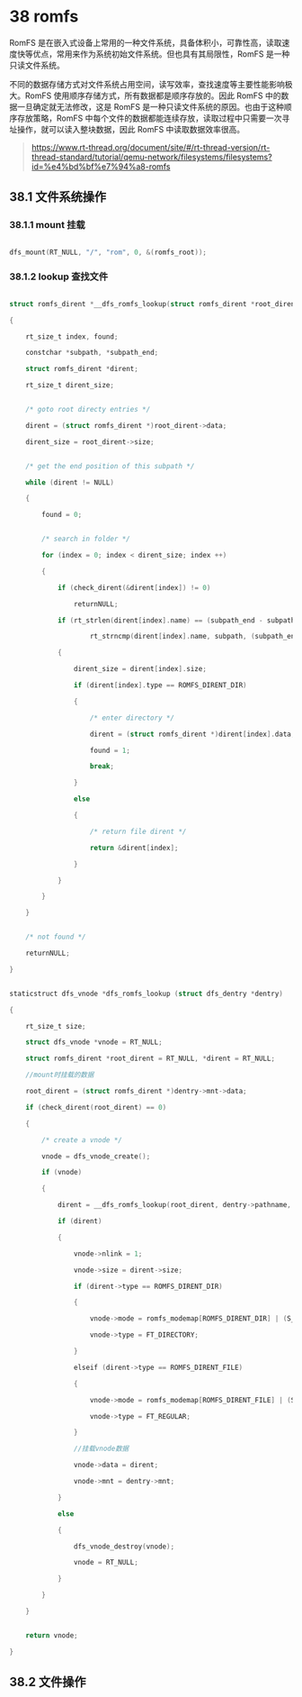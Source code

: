 # 38 romfs

RomFS 是在嵌入式设备上常用的一种文件系统，具备体积小，可靠性高，读取速度快等优点，常用来作为系统初始文件系统。但也具有其局限性，RomFS 是一种只读文件系统。

不同的数据存储方式对文件系统占用空间，读写效率，查找速度等主要性能影响极大。RomFS 使用顺序存储方式，所有数据都是顺序存放的。因此 RomFS 中的数据一旦确定就无法修改，这是 RomFS 是一种只读文件系统的原因。也由于这种顺序存放策略，RomFS 中每个文件的数据都能连续存放，读取过程中只需要一次寻址操作，就可以读入整块数据，因此 RomFS 中读取数据效率很高。

> https://www.rt-thread.org/document/site/#/rt-thread-version/rt-thread-standard/tutorial/qemu-network/filesystems/filesystems?id=%e4%bd%bf%e7%94%a8-romfs

## 38.1 文件系统操作

### 38.1.1 mount 挂载

```c

dfs_mount(RT_NULL, "/", "rom", 0, &(romfs_root));

```

### 38.1.2 lookup 查找文件

```c

struct romfs_dirent *__dfs_romfs_lookup(struct romfs_dirent *root_dirent, constchar *path, rt_size_t *size)

{

    rt_size_t index, found;

    constchar *subpath, *subpath_end;

    struct romfs_dirent *dirent;

    rt_size_t dirent_size;


    /* goto root directy entries */

    dirent = (struct romfs_dirent *)root_dirent->data;

    dirent_size = root_dirent->size;


    /* get the end position of this subpath */

    while (dirent != NULL)

    {

        found = 0;


        /* search in folder */

        for (index = 0; index < dirent_size; index ++)

        {

            if (check_dirent(&dirent[index]) != 0)

                returnNULL;

            if (rt_strlen(dirent[index].name) == (subpath_end - subpath) &&

                    rt_strncmp(dirent[index].name, subpath, (subpath_end - subpath)) == 0)

            {

                dirent_size = dirent[index].size;

                if (dirent[index].type == ROMFS_DIRENT_DIR)

                {

                    /* enter directory */

                    dirent = (struct romfs_dirent *)dirent[index].data;

                    found = 1;

                    break;

                }

                else

                {

                    /* return file dirent */

                    return &dirent[index];

                }

            }

        }

    }


    /* not found */

    returnNULL;

}


staticstruct dfs_vnode *dfs_romfs_lookup (struct dfs_dentry *dentry)

{

    rt_size_t size;

    struct dfs_vnode *vnode = RT_NULL;

    struct romfs_dirent *root_dirent = RT_NULL, *dirent = RT_NULL;

    //mount时挂载的数据

    root_dirent = (struct romfs_dirent *)dentry->mnt->data;

    if (check_dirent(root_dirent) == 0)

    {

        /* create a vnode */

        vnode = dfs_vnode_create();

        if (vnode)

        {

            dirent = __dfs_romfs_lookup(root_dirent, dentry->pathname, &size);

            if (dirent)

            {

                vnode->nlink = 1;

                vnode->size = dirent->size;

                if (dirent->type == ROMFS_DIRENT_DIR)

                {

                    vnode->mode = romfs_modemap[ROMFS_DIRENT_DIR] | (S_IRUSR | S_IXUSR | S_IRGRP | S_IXGRP | S_IROTH | S_IXOTH);

                    vnode->type = FT_DIRECTORY;

                }

                elseif (dirent->type == ROMFS_DIRENT_FILE)

                {

                    vnode->mode = romfs_modemap[ROMFS_DIRENT_FILE] | (S_IRUSR | S_IXUSR | S_IRGRP | S_IXGRP | S_IROTH | S_IXOTH);

                    vnode->type = FT_REGULAR;

                }

                //挂载vnode数据

                vnode->data = dirent;

                vnode->mnt = dentry->mnt;

            }

            else

            {

                dfs_vnode_destroy(vnode);

                vnode = RT_NULL;

            }

        }

    }


    return vnode;

}

```

## 38.2 文件操作
